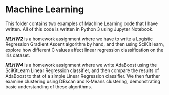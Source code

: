 # Machine Learning

This folder contains two examples of Machine Learning code that I have written. All of this code is written in Python 3 using Jupyter Notebook. 

***MLHW2*** is a homework assignment where we have to write a Logistic Regression Gradient Ascent algorithm by hand, and then using SciKit learn, explore how different C values affect linear regression classification on the iris dataset.

***MLHW4*** is a homework assignment where we write AdaBoost using the SciKitLearn Linear Regression classifier, and then compare the results of AdaBoost to that of a simple Linear Regression classifier. We then further examine clustering using DBscan and K-Means clustering, demonstrating basic understanding of these algorithms. 
